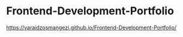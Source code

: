 # Frontend-Development-Portfolio

https://varaidzosmangezi.github.io/Frontend-Development-Portfolio/
